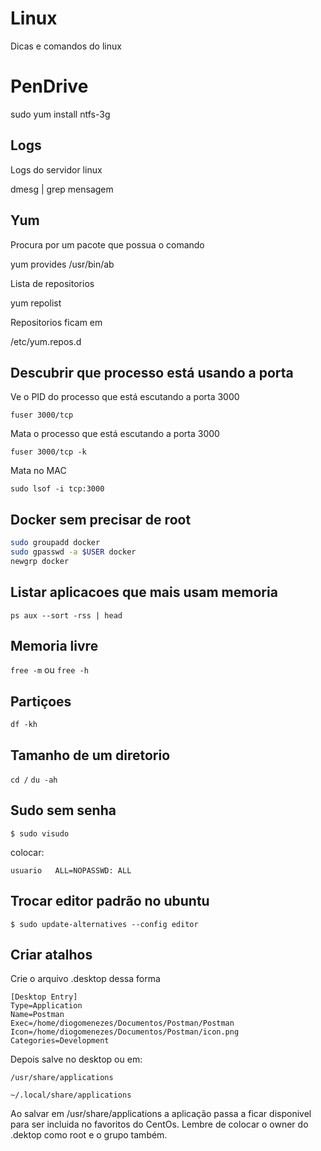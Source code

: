 # Linux

Dicas e comandos  do linux

# PenDrive

sudo yum install ntfs-3g

## Logs

Logs do servidor linux

dmesg | grep mensagem

## Yum

Procura por um pacote que possua o comando

yum provides /usr/bin/ab

Lista de repositorios

yum repolist

Repositorios ficam em 

/etc/yum.repos.d

## Descubrir que processo está usando a porta

Ve o PID do processo que está escutando a porta 3000

`fuser 3000/tcp`

Mata o processo que está escutando a porta 3000

`fuser 3000/tcp -k`

Mata no MAC

`sudo lsof -i tcp:3000`

## Docker sem precisar de root

```bash
sudo groupadd docker
sudo gpasswd -a $USER docker
newgrp docker
```

## Listar aplicacoes que mais usam memoria

`ps aux --sort -rss | head`

## Memoria livre

`free -m` ou `free -h`

## Partiçoes

`df -kh`

## Tamanho de um diretorio

`cd /`
`du -ah`

## Sudo sem senha

`$ sudo visudo`

colocar:

`usuario   ALL=NOPASSWD: ALL`

## Trocar editor padrão no ubuntu

`$ sudo update-alternatives --config editor`

## Criar atalhos

Crie o arquivo .desktop dessa forma

    [Desktop Entry]
    Type=Application
    Name=Postman
    Exec=/home/diogomenezes/Documentos/Postman/Postman
    Icon=/home/diogomenezes/Documentos/Postman/icon.png
    Categories=Development

Depois salve no desktop ou em:

    /usr/share/applications

    ~/.local/share/applications

Ao salvar em /usr/share/applications a aplicação passa a ficar disponivel para ser incluida no favoritos do CentOs. Lembre de colocar o owner do .dektop como root e o grupo também.
